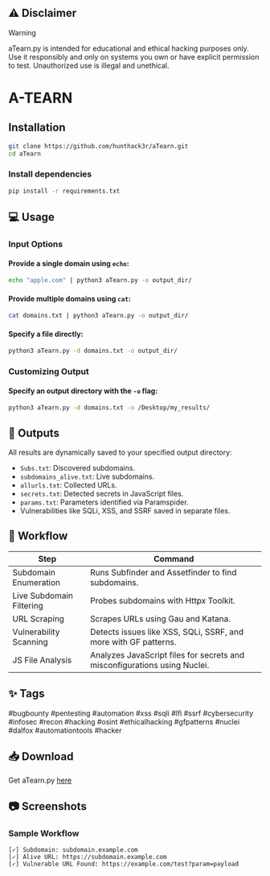 ## ⚠️ Disclaimer

> [!WARNING]
> aTearn.py is intended for educational and ethical hacking purposes only. Use it responsibly and only on systems you own or have explicit permission to test. Unauthorized use is illegal and unethical.

# A-TEARN

## Installation

```bash
git clone https://github.com/hunthack3r/aTearn.git
cd aTearn
```

### Install dependencies

```bash
pip install -r requirements.txt
```

## 💻 Usage

### Input Options

#### Provide a single domain using `echo`:

```bash
echo "apple.com" | python3 aTearn.py -o output_dir/
```

#### Provide multiple domains using `cat`:

```bash
cat domains.txt | python3 aTearn.py -o output_dir/
```

#### Specify a file directly:

```bash
python3 aTearn.py -d domains.txt -o output_dir/
```

### Customizing Output

#### Specify an output directory with the `-o` flag:

```bash
python3 aTearn.py -d domains.txt -o /Desktop/my_results/
```

## 📂 Outputs

All results are dynamically saved to your specified output directory:

- `Subs.txt`: Discovered subdomains.
- `subdomains_alive.txt`: Live subdomains.
- `allurls.txt`: Collected URLs.
- `secrets.txt`: Detected secrets in JavaScript files.
- `params.txt`: Parameters identified via Paramspider.
- Vulnerabilities like SQLi, XSS, and SSRF saved in separate files.

## 📖 Workflow

| Step                     | Command                                                                 |
|--------------------------|-------------------------------------------------------------------------|
| Subdomain Enumeration    | Runs Subfinder and Assetfinder to find subdomains.                     |
| Live Subdomain Filtering | Probes subdomains with Httpx Toolkit.                                  |
| URL Scraping             | Scrapes URLs using Gau and Katana.                                     |
| Vulnerability Scanning   | Detects issues like XSS, SQLi, SSRF, and more with GF patterns.        |
| JS File Analysis         | Analyzes JavaScript files for secrets and misconfigurations using Nuclei. |

## ✨ Tags

#bugbounty #pentesting #automation #xss #sqli #lfi #ssrf #cybersecurity #infosec #recon #hacking #osint #ethicalhacking #gfpatterns #nuclei #dalfox #automationtools #hacker

## 📥 Download

Get aTearn.py [here](https://github.com/hunthack3r/aTearn)

## 📷 Screenshots

### Sample Workflow

```
[✓] Subdomain: subdomain.example.com
[✓] Alive URL: https://subdomain.example.com
[✓] Vulnerable URL Found: https://example.com/test?param=payload
```
